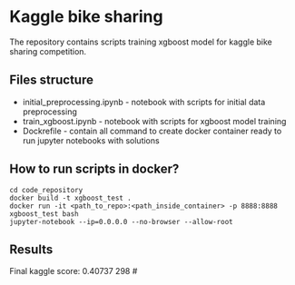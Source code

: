 # Kaggle bike sharing

The repository contains scripts training xgboost model for kaggle bike sharing competition.


## Files structure
- initial_preprocessing.ipynb - notebook with scripts for initial data preprocessing
- train_xgboost.ipynb - notebook with scripts for xgboost model training
- Dockrefile - contain all command to create docker container ready to run jupyter notebooks with solutions


## How to run scripts in docker?
    cd code_repository
    docker build -t xgboost_test .
    docker run -it <path_to_repo>:<path_inside_container> -p 8888:8888 xgboost_test bash
    jupyter-notebook --ip=0.0.0.0 --no-browser --allow-root

## Results

Final kaggle score: 0.40737
298 #
